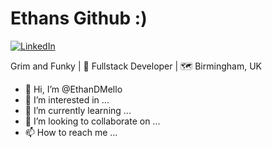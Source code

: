 # Ethans Github :)

[![LinkedIn](https://img.shields.io/badge/linkedin-%230077B5.svg?style=Flat&logo=linkedin&logoColor=white)](https://www.linkedin.com/in/ethan-dmello/)

Grim and Funky | 👾 Fullstack Developer | 🗺️ Birmingham, UK
- 👋 Hi, I’m @EthanDMello
- 👀 I’m interested in ...
- 🌱 I’m currently learning ...
- 💞️ I’m looking to collaborate on ...
- 📫 How to reach me ...
